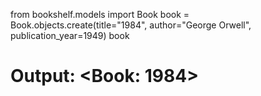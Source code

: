 from bookshelf.models import Book
book = Book.objects.create(title="1984", author="George Orwell", publication_year=1949)
book
# Output: <Book: 1984>
